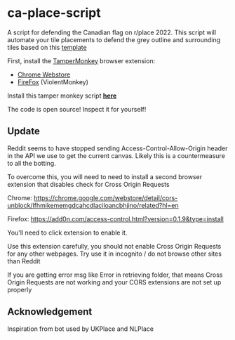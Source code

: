 # ca-place-script
A script for defending the Canadian flag on r/place 2022. 
This script will automate your tile placements to defend the grey outline and surrounding tiles based on this [template](https://i.imgur.com/fufnTeR.png)

First, install the [TamperMonkey](https://www.tampermonkey.net/) browser extension:
- [Chrome Webstore](https://chrome.google.com/webstore/detail/tampermonkey/dhdgffkkebhmkfjojejmpbldmpobfkfo?hl=en)
 - [FireFox](https://addons.mozilla.org/en-US/firefox/addon/violentmonkey/) (ViolentMonkey)

Install this tamper monkey script **[here](https://raw.githubusercontent.com/ca-place/ca-place-script/main/script.user.js)**

The code is open source! Inspect it for yourself!

## Update
Reddit seems to have stopped sending Access-Control-Allow-Origin header in the API we use to get the current canvas. Likely this is a countermeasure to all the botting. 

To overcome this, you will need to need to install a second browser extension that disables check for Cross Origin Requests 

Chrome: https://chrome.google.com/webstore/detail/cors-unblock/lfhmikememgdcahcdlaciloancbhjino/related?hl=en

Firefox: https://add0n.com/access-control.html?version=0.1.9&type=install 

You'll need to click extension to enable it. 

Use this extension carefully, you should not enable Cross Origin Requests for any other webpages. Try use it in incognito / do not browse other sites than Reddit

If you are getting error msg like Error in retrieving folder, that means Cross Origin Requests are not working and your CORS extensions are not set up properly

## Acknowledgement
Inspiration from bot used by UKPlace and NLPlace
